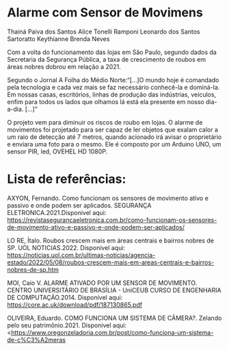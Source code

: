 # Alarme com Sensor de Movimens
Thainá Paiva dos Santos
Alice Tonelli Ramponi
Leonardo dos Santos Sartoratto
Keythianne Brenda Neves


Com a volta do funcionamento das lojas em São Paulo, segundo dados da Secretaria da Segurança Pública, a taxa de crescimento de roubos em áreas nobres dobrou em relação a 2021.


Segundo o Jornal A Folha do Médio Norte:“[...]O mundo hoje é comandado pela tecnologia e cada vez mais se faz        necessário conhecê-la e dominá-la. Em nossas casas, escritórios, linhas de produção das indústrias, veículos, enfim para todos os lados que olhamos lá está ela presente em nosso dia-a-dia. [...]”

 O projeto vem para diminuir os riscos de roubo em lojas. O alarme de movimentos foi projetado para ser capaz de ler objetos que exalam calor a um raio de detecção até 7 metros, quando acionado irá avisar o proprietário e enviara uma foto para o mesmo. Ele é composto por um Arduino UNO, um sensor PIR, led, OVEHEL HD 1080P.

#  Lista de referências:

AXYON, Fernando. Como funcionam os sensores de movimento ativo e passivo e onde podem ser aplicados. SEGURANÇA ELETRONICA.2021.Disponivel aqui:
<https://revistasegurancaeletronica.com.br/como-funcionam-os-sensores-de-movimento-ativo-e-passivo-e-onde-podem-ser-aplicados/>


LO RE, Ítalo. Roubos crescem mais em áreas centrais e bairros nobres de SP. UOL NOTICIAS.2022. Disponível aqui: 
<https://noticias.uol.com.br/ultimas-noticias/agencia-estado/2022/05/08/roubos-crescem-mais-em-areas-centrais-e-bairros-nobres-de-sp.htm>

MOI, Caio V. ALARME ATIVADO POR UM SENSOR DE MOVIMENTO. CENTRO UNIVERSITÁRIO DE BRASÍLIA - UniCEUB CURSO DE ENGENHARIA DE COMPUTAÇÃO.2014. Disponível aqui: <https://core.ac.uk/download/pdf/187130865.pdf>


OLIVEIRA, Eduardo. COMO FUNCIONA UM SISTEMA DE CÂMERA?. Zelando pelo seu patrimônio.2021. Disponivel aqui: <https://www.oregonzeladoria.com.br/post/como-funciona-um-sistema-de-c%C3%A2meras
